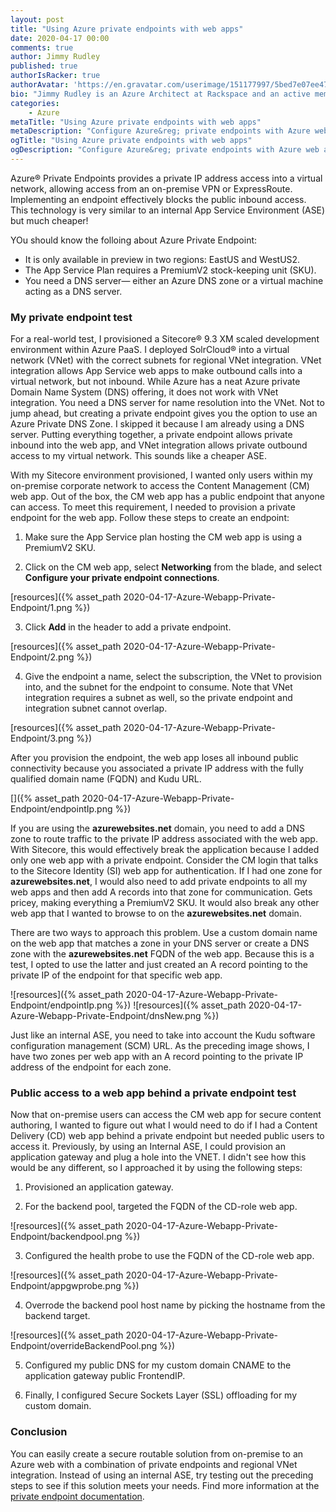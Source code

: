 ```yaml
---
layout: post
title: "Using Azure private endpoints with web apps"
date: 2020-04-17 00:00
comments: true
author: Jimmy Rudley
published: true
authorIsRacker: true
authorAvatar: 'https://en.gravatar.com/userimage/151177997/5bed7e07ee47533cbd34b951d463bcb7.jpg'
bio: "Jimmy Rudley is an Azure Architect at Rackspace and an active member of the Azure community. He focuses on solving large and complex architecture and automation problems within Azure."
categories:
    - Azure
metaTitle: "Using Azure private endpoints with web apps"
metaDescription: "Configure Azure&reg; private endpoints with Azure web apps."
ogTitle: "Using Azure private endpoints with web apps"
ogDescription: "Configure Azure&reg; private endpoints with Azure web apps."
---
```


Azure&reg; Private Endpoints provides a private IP address access into a virtual network, allowing access
from an on-premise VPN or ExpressRoute. Implementing an endpoint effectively blocks the public inbound access.
This technology is very similar to an internal App Service Environment (ASE) but much cheaper!

<!-- more -->

YOu should know the folloing about Azure Private Endpoint:

- It is only available in preview in two regions: EastUS and WestUS2.
- The App Service Plan requires a PremiumV2 stock-keeping unit (SKU).
- You need a DNS server&mdash; either an Azure DNS zone or a virtual machine acting as a DNS server.

### My private endpoint test

For a real-world test, I provisioned a Sitecore&reg; 9.3 XM scaled development environment within Azure
PaaS. I deployed SolrCloud&reg; into a virtual network (VNet) with the correct subnets for regional VNet
integration. VNet integration allows App Service web apps to make outbound calls into a virtual network,
but not inbound. While Azure has a neat Azure private Domain Name System (DNS) offering, it does not work
with VNet integration. You need a DNS server for name resolution into the VNet. Not to jump ahead, but
creating a private endpoint gives you the option to use an Azure Private DNS Zone. I skipped it because I am
already using a DNS server. Putting everything together, a private endpoint allows private inbound into the
web app, and VNet integration allows private outbound access to my virtual network. This sounds like a cheaper
ASE.

With my Sitecore environment provisioned, I wanted only users within my on-premise corporate network to access
the Content Management (CM) web app. Out of the box, the CM web app has a public endpoint that anyone can access.
To meet this requirement, I needed to provision a private endpoint for the web app. Follow these steps to create
an endpoint:

1. Make sure the App Service plan hosting the CM web app is using a PremiumV2 SKU.

2. Click on the CM web app, select **Networking** from the blade, and select **Configure your private endpoint connections**.

[resources]({% asset_path 2020-04-17-Azure-Webapp-Private-Endpoint/1.png %})

3. Click **Add** in the header to add a private endpoint.

[resources]({% asset_path 2020-04-17-Azure-Webapp-Private-Endpoint/2.png %})

4. Give the endpoint a name, select the subscription, the VNet to provision into, and the subnet for the
endpoint to consume. Note that VNet integration requires a subnet as well, so the private endpoint and integration
subnet cannot overlap.

[resources]({% asset_path 2020-04-17-Azure-Webapp-Private-Endpoint/3.png %})

After you provision the endpoint, the web app loses all inbound public connectivity because you associated a
private IP address with the fully qualified domain name (FQDN) and Kudu URL. 
    
[]({% asset_path 2020-04-17-Azure-Webapp-Private-Endpoint/endpointIp.png %})
    
If you are using the **azurewebsites.net** domain, you need to add a DNS zone to route traffic to the private
IP address associated with the web app. With Sitecore, this would effectively break the application because I
added only one web app with a private endpoint. Consider the CM login that talks to the Sitecore Identity (SI)
web app for authentication. If I had one zone for **azurewebsites.net**, I would also need to add private endpoints
to all my web apps and then add A records into that zone for communication. Gets pricey, making everything a
PremiumV2 SKU. It would also break any other web app that I wanted to browse to on the **azurewebsites.net**
domain. 

There are two ways to approach this problem. Use a custom domain name on the web app that matches a zone in your
DNS server or create a DNS zone with the **azurewebsites.net** FQDN of the web app. Because this is a test, I
opted to use the latter and just created an A record pointing to the private IP of the endpoint for that specific
web app. 

![resources]({% asset_path 2020-04-17-Azure-Webapp-Private-Endpoint/endpointIp.png %})
![resources]({% asset_path 2020-04-17-Azure-Webapp-Private-Endpoint/dnsNew.png %})
    
Just like an internal ASE, you need to take into account the Kudu software configuration management (SCM) URL.
As the preceding image shows, I have two zones per web app with an A record pointing to the private IP address
of the endpoint for each zone. 

### Public access to a web app behind a private endpoint test

Now that on-premise users can access the CM web app for secure content authoring, I wanted to figure out what I
would need to do if I had a Content Delivery (CD) web app behind a private endpoint but needed public users to
access it. Previously, by using an Internal ASE, I could provision an application gateway and plug a hole into the
VNET. I didn't see how this would be any different, so I approached it by using the following steps:

1. Provisioned an application gateway.

2. For the backend pool, targeted the FQDN of the CD-role web app.

![resources]({% asset_path 2020-04-17-Azure-Webapp-Private-Endpoint/backendpool.png %})

3. Configured the health probe to use the FQDN of the CD-role web app.

![resources]({% asset_path 2020-04-17-Azure-Webapp-Private-Endpoint/appgwprobe.png %})

4. Overrode the backend pool host name by picking the hostname from the backend target.

![resources]({% asset_path 2020-04-17-Azure-Webapp-Private-Endpoint/overrideBackendPool.png %})

5. Configured my public DNS for my custom domain CNAME to the application gateway public FrontendIP.

6. Finally, I configured Secure Sockets Layer (SSL) offloading for my custom domain.

### Conclusion

You can easily create a secure routable solution from on-premise to an Azure web with a combination of private
endpoints and regional VNet integration. Instead of using an internal ASE, try testing out the preceding steps
to see if this solution meets your needs. Find more information at the
[private endpoint documentation](https://docs.microsoft.com/en-us/azure/private-link/create-private-endpoint-webapp-portal).
   
